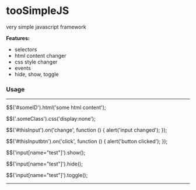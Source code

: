 # tooSimpleJS
very simple javascript framework

**Features:**
- selectors
- html content changer
- css style changer
- events
- hide, show, toggle

### Usage
***
$$('#someID').html('some html content');

$$('.someClass').css('display:none');

$$('#thisInput').on('change', function () {
  alert('input changed');
});

$$('#thisInputbtn').on('click', function () {
  alert('button clicked');
});

$$('input[name="test"]').show();

$$('input[name="test"]').hide();

$$('input[name="test"]').toggle();

***
